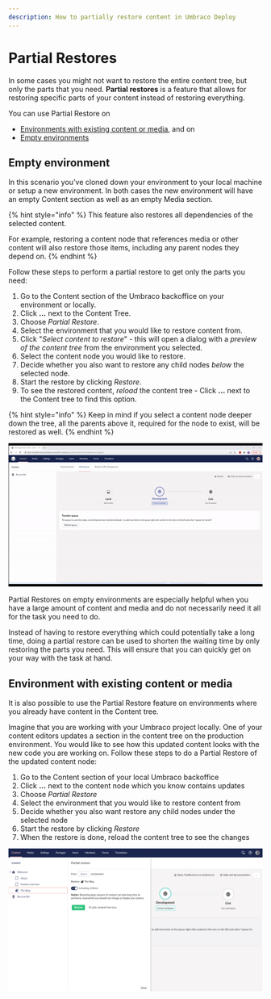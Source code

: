 ```yaml
---
description: How to partially restore content in Umbraco Deploy
---
```


# Partial Restores

In some cases you might not want to restore the entire content tree, but only the parts that you need. **Partial restores** is a feature that allows for restoring specific parts of your content instead of restoring everything.

You can use Partial Restore on

* [Environments with existing content or media](partial-restore.md#environment-with-existing-content-or-media), and on
* [Empty environments](partial-restore.md#empty-environment)

## Empty environment

In this scenario you've cloned down your environment to your local machine or setup a new environment. In both cases the new environment will have an empty Content section as well as an empty Media section.

{% hint style="info" %}
This feature also restores all dependencies of the selected content.

For example, restoring a content node that references media or other content will also restore those items, including any parent nodes they depend on.
{% endhint %}

Follow these steps to perform a partial restore to get only the parts you need:

1. Go to the Content section of the Umbraco backoffice on your environment or locally.
2. Click **...** next to the Content Tree.
3. Choose _Partial Restore_.
4. Select the environment that you would like to restore content from.
5. Click "_Select content to restore_" - this will open a dialog with a _preview of the content tree_ from the environment you selected.
6. Select the content node you would like to restore.
7. Decide whether you also want to restore any child nodes _below_ the selected node.
8. Start the restore by clicking _Restore_.
9. To see the restored content, _reload_ the content tree - Click **...** next to the Content tree to find this option.

{% hint style="info" %}
Keep in mind if you select a content node deeper down the tree, all the parents above it, required for the node to exist, will be restored as well.
{% endhint %}

![Partial restore on empty environment](images/partialRestore-onEmpty-v9.gif)

Partial Restores on empty environments are especially helpful when you have a large amount of content and media and do not necessarily need it all for the task you need to do.

Instead of having to restore everything which could potentially take a long time, doing a partial restore can be used to shorten the waiting time by only restoring the parts you need. This will ensure that you can quickly get on your way with the task at hand.

## Environment with existing content or media

It is also possible to use the Partial Restore feature on environments where you already have content in the Content tree.

Imagine that you are working with your Umbraco project locally. One of your content editors updates a section in the content tree on the production environment. You would like to see how this updated content looks with the new code you are working on. Follow these steps to do a Partial Restore of the updated content node:

1. Go to the Content section of your local Umbraco backoffice
2. Click **...** next to the content node which you know contains updates
3. Choose _Partial Restore_
4. Select the environment that you would like to restore content from
5. Decide whether you also want restore any child nodes under the selected node
6. Start the restore by clicking _Restore_
7. When the restore is done, reload the content tree to see the changes

![Partial restore](images/partialRestore-onEnvWithContent.png)
